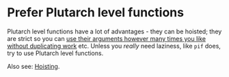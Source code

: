 # Prefer Plutarch level functions

Plutarch level functions have a lot of advantages - they can be hoisted; they are strict so you can [use their arguments however many times you like without duplicating work](./DontDuplicateWork.md) etc. Unless you _really_ need laziness, like `pif` does, try to use Plutarch level functions.

Also see: [Hoisting](./../Concepts/Hoisting.md).
